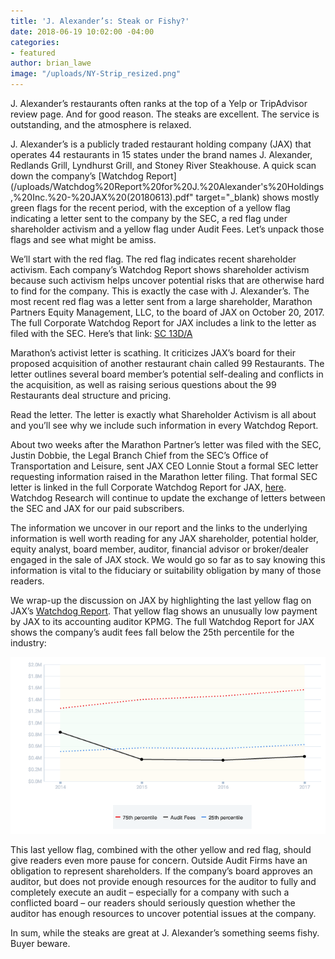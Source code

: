 ```yaml
---
title: 'J. Alexander’s: Steak or Fishy?'
date: 2018-06-19 10:02:00 -04:00
categories:
- featured
author: brian_lawe
image: "/uploads/NY-Strip_resized.png"
---
```


J. Alexander’s restaurants often ranks at the top of a Yelp or TripAdvisor review page.  And for good reason.  The steaks are excellent.  The service is outstanding, and the atmosphere is relaxed.

J. Alexander’s is a publicly traded restaurant holding company (JAX) that operates 44 restaurants in 15 states under the brand names J. Alexander, Redlands Grill, Lyndhurst Grill, and Stoney River Steakhouse.  A quick scan down the company’s [Watchdog Report](/uploads/Watchdog%20Report%20for%20J.%20Alexander's%20Holdings,%20Inc.%20-%20JAX%20(20180613).pdf" target="_blank) shows mostly green flags for the recent period, with the exception of a yellow flag indicating a letter sent to the company by the SEC, a red flag under shareholder activism and a yellow flag under Audit Fees.  Let’s unpack those flags and see what might be amiss.

We’ll start with the red flag.  The red flag indicates recent shareholder activism.  Each company’s Watchdog Report shows shareholder activism because such activism helps uncover potential risks that are otherwise hard to find for the company.  This is exactly the case with J. Alexander’s.  The most recent red flag was a letter sent from a large shareholder, Marathon Partners Equity Management, LLC, to the board of JAX on October 20, 2017.  The full Corporate Watchdog Report for JAX includes a link to the letter as filed with the SEC.  Here’s that link:  [SC 13D/A](https://www.sec.gov/Archives/edgar/data/1353311/000092189517002472/0000921895-17-002472-index.htm)

Marathon’s activist letter is scathing.  It criticizes JAX’s board for their proposed acquisition of another restaurant chain called 99 Restaurants.  The letter outlines several board member’s potential self-dealing and conflicts in the acquisition, as well as raising serious questions about the 99 Restaurants deal structure and pricing.

Read the letter.  The letter is exactly what Shareholder Activism is all about and you’ll see why we include such information in every Watchdog Report.

About two weeks after the Marathon Partner’s letter was filed with the SEC, Justin Dobbie, the Legal Branch Chief from the SEC’s Office of Transportation and Leisure, sent JAX CEO Lonnie Stout a formal SEC letter requesting information raised in the Marathon letter filing.  That formal SEC letter is linked in the full Corporate Watchdog Report for JAX, [here](https://www.sec.gov/Archives/edgar/data/1617227/000000000017039402/0000000000-17-039402-index.htm).   Watchdog Research will continue to update the exchange of letters between the SEC and JAX for our paid subscribers.

The information we uncover in our report and the links to the underlying information is well worth reading for any JAX shareholder, potential holder, equity analyst, board member, auditor, financial advisor or broker/dealer engaged in the sale of JAX stock.  We would go so far as to say knowing this information is vital to the fiduciary or suitability obligation by many of those readers.

We wrap-up the discussion on JAX by highlighting the last yellow flag on JAX’s [Watchdog Report](/uploads/Watchdog%20Report%20for%20J.%20Alexander's%20Holdings,%20Inc.%20-%20JAX%20(20180613).pdf).  That yellow flag shows an unusually low payment by JAX to its accounting auditor KPMG.  The full Watchdog Report for JAX shows the company’s audit fees fall below the 25th percentile for the industry:

![audit_fees_20180619__1617227.png](/uploads/audit_fees_20180619__1617227.png)

This last yellow flag, combined with the other yellow and red flag, should give readers even more pause for concern.  Outside Audit Firms have an obligation to represent shareholders.  If the company’s board approves an auditor, but does not provide enough resources for the auditor to fully and completely execute an audit – especially for a company with such a conflicted board – our readers should seriously question whether the auditor has enough resources to uncover potential issues at the company.

In sum, while the steaks are great at J. Alexander’s something seems fishy.  Buyer beware.